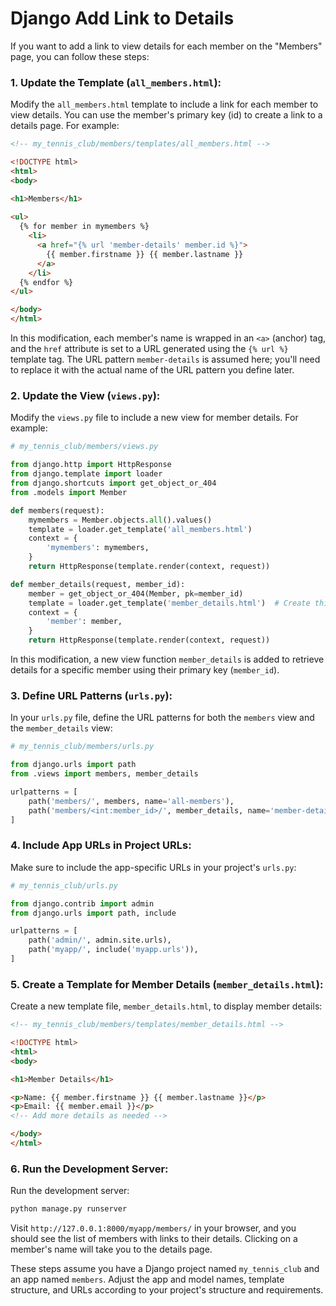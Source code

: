 # Django Add Link to Details

If you want to add a link to view details for each member on the "Members" page, you can follow these steps:

### 1. Update the Template (`all_members.html`):

Modify the `all_members.html` template to include a link for each member to view details. You can use the member's primary key (id) to create a link to a details page. For example:

```html
<!-- my_tennis_club/members/templates/all_members.html -->

<!DOCTYPE html>
<html>
<body>

<h1>Members</h1>
  
<ul>
  {% for member in mymembers %}
    <li>
      <a href="{% url 'member-details' member.id %}">
        {{ member.firstname }} {{ member.lastname }}
      </a>
    </li>
  {% endfor %}
</ul>

</body>
</html>
```

In this modification, each member's name is wrapped in an `<a>` (anchor) tag, and the `href` attribute is set to a URL generated using the `{% url %}` template tag. The URL pattern `member-details` is assumed here; you'll need to replace it with the actual name of the URL pattern you define later.

### 2. Update the View (`views.py`):

Modify the `views.py` file to include a new view for member details. For example:

```python
# my_tennis_club/members/views.py

from django.http import HttpResponse
from django.template import loader
from django.shortcuts import get_object_or_404
from .models import Member

def members(request):
    mymembers = Member.objects.all().values()
    template = loader.get_template('all_members.html')
    context = {
        'mymembers': mymembers,
    }
    return HttpResponse(template.render(context, request))

def member_details(request, member_id):
    member = get_object_or_404(Member, pk=member_id)
    template = loader.get_template('member_details.html')  # Create this template for member details
    context = {
        'member': member,
    }
    return HttpResponse(template.render(context, request))
```

In this modification, a new view function `member_details` is added to retrieve details for a specific member using their primary key (`member_id`).

### 3. Define URL Patterns (`urls.py`):

In your `urls.py` file, define the URL patterns for both the `members` view and the `member_details` view:

```python
# my_tennis_club/members/urls.py

from django.urls import path
from .views import members, member_details

urlpatterns = [
    path('members/', members, name='all-members'),
    path('members/<int:member_id>/', member_details, name='member-details'),
]
```

### 4. Include App URLs in Project URLs:

Make sure to include the app-specific URLs in your project's `urls.py`:

```python
# my_tennis_club/urls.py

from django.contrib import admin
from django.urls import path, include

urlpatterns = [
    path('admin/', admin.site.urls),
    path('myapp/', include('myapp.urls')),
]
```

### 5. Create a Template for Member Details (`member_details.html`):

Create a new template file, `member_details.html`, to display member details:

```html
<!-- my_tennis_club/members/templates/member_details.html -->

<!DOCTYPE html>
<html>
<body>

<h1>Member Details</h1>

<p>Name: {{ member.firstname }} {{ member.lastname }}</p>
<p>Email: {{ member.email }}</p>
<!-- Add more details as needed -->

</body>
</html>
```

### 6. Run the Development Server:

Run the development server:

```bash
python manage.py runserver
```

Visit `http://127.0.0.1:8000/myapp/members/` in your browser, and you should see the list of members with links to their details. Clicking on a member's name will take you to the details page.

These steps assume you have a Django project named `my_tennis_club` and an app named `members`. Adjust the app and model names, template structure, and URLs according to your project's structure and requirements.
